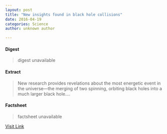 ```yaml
---
layout: post
title: "New insights found in black hole collisions"
date: 2016-04-19
categories: Science
author: unknown author

---
```



#### Digest
>digest unavailable

#### Extract
>New research provides revelations about the most energetic event in the universe—the merging of two spinning, orbiting black holes into a much larger black hole....

#### Factsheet
>factsheet unavailable

[Visit Link](http://phys.org/news346664680.html)


